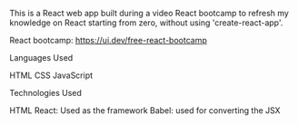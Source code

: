 This is a React web app built during a video React bootcamp to refresh my knowledge on React starting from zero, without using 'create-react-app'.

React bootcamp: https://ui.dev/free-react-bootcamp

Languages Used

HTML
CSS
JavaScript

Technologies Used

HTML
React: Used as the framework
Babel: used for converting the JSX